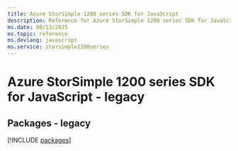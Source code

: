 ```yaml
---
title: Azure StorSimple 1200 series SDK for JavaScript
description: Reference for Azure StorSimple 1200 series SDK for JavaScript
ms.date: 08/13/2025
ms.topic: reference
ms.devlang: javascript
ms.service: storsimple1200series
---
```

# Azure StorSimple 1200 series SDK for JavaScript - legacy
## Packages - legacy
[!INCLUDE [packages](storsimple-1200-series-index.md)]